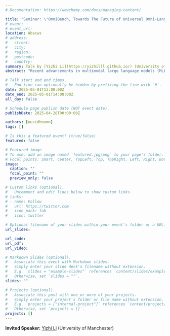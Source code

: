 ```yaml
---
# Documentation: https://wowchemy.com/docs/managing-content/

title: "Seminar: \"OmniBench, Towards The Future of Universal Omni-Language Models\""
# event:
# event_url:
location: Abacws
# address:
#   street:
#   city:
#   region:
#   postcode:
#   country:
summary: Talk by [Yizhi Li](https://yizhilll.github.io/) (University of Manchester)
abstract: "Recent advancements in multimodal large language models (MLLMs) have aimed to integrate and interpret data across diverse modalities. However, the capacity of these models to concurrently process and reason about multiple modalities remains inadequately explored, partly due to the lack of comprehensive modality-wise benchmarks. We introduce OmniBench, a novel benchmark designed to rigorously evaluate models' ability to recognize, interpret, and reason across visual, acoustic, and textual inputs simultaneously. We define models capable of such tri-modal processing as omni-language models (OLMs). OmniBench is distinguished by high-quality human annotations, ensuring that accurate responses require integrated understanding and reasoning across all three modalities. Our main findings reveal that: i) open-source OLMs exhibit critical limitations in instruction-following and reasoning capabilities within tri-modal contexts; and ii) these baseline models perform poorly (below 50% accuracy) even when provided with alternative textual representations of images and audio. These results suggest that the ability to construct a consistent context from text, image, and audio is often overlooked in existing MLLM training paradigms. We advocate for future research to focus on developing more robust tri-modal integration techniques and training strategies to enhance OLM performance across diverse modalities."

# Talk start and end times.
#   End time can optionally be hidden by prefixing the line with `#`.
date: 2025-05-01T13:00:00Z
date_end: 2025-05-01T14:00:00Z
all_day: false

# Schedule page publish date (NOT event date).
publishDate: 2025-04-28T00:00:00Z

authors: [ousidhoumn]
tags: []

# Is this a featured event? (true/false)
featured: false

# Featured image
# To use, add an image named `featured.jpg/png` to your page's folder. 
# Focal points: Smart, Center, TopLeft, Top, TopRight, Left, Right, BottomLeft, Bottom, BottomRight.
image:
  caption: ""
  focal_point: ""
  preview_only: false

# Custom links (optional).
#   Uncomment and edit lines below to show custom links.
# links:
# - name: Follow
#   url: https://twitter.com
#   icon_pack: fab
#   icon: twitter

# Optional filename of your slides within your event's folder or a URL.
url_slides:

url_code:
url_pdf:
url_video:

# Markdown Slides (optional).
#   Associate this event with Markdown slides.
#   Simply enter your slide deck's filename without extension.
#   E.g. `slides = "example-slides"` references `content/slides/example-slides.md`.
#   Otherwise, set `slides = ""`.
slides: ""

# Projects (optional).
#   Associate this post with one or more of your projects.
#   Simply enter your project's folder or file name without extension.
#   E.g. `projects = ["internal-project"]` references `content/project/deep-learning/index.md`.
#   Otherwise, set `projects = []`.
projects: []
---
```


**Invited Speaker:** [Yizhi Li](https://yizhilll.github.io/) (University of Manchester)

